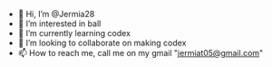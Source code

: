 - 👋 Hi, I’m @Jermia28
- 👀 I’m interested in ball
- 🌱 I’m currently learning codex
- 💞️ I’m looking to collaborate on making codex
- 📫 How to reach me, call me on my gmail "jermiat05@gmail.com" 

<!---
Jermia28/Jermia28 is a ✨ special ✨ repository because its `README.md` (this file) appears on your GitHub profile.
You can click the Preview link to take a look at your changes.
--->
